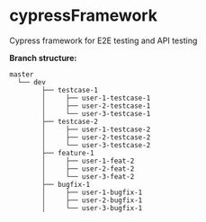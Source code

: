 # cypressFramework
Cypress framework for E2E testing and API testing


**Branch structure:**

```
master
  └── dev
        ├── testcase-1
        │     ├── user-1-testcase-1
        │     ├── user-2-testcase-1
        │     └── user-3-testcase-1
        ├── testcase-2
        │     ├── user-1-testcase-2
        │     ├── user-2-testcase-2
        │     └── user-3-testcase-2
        ├── feature-1
        │     ├── user-1-feat-2
        │     ├── user-2-feat-2
        │     └── user-3-feat-2
        ├── bugfix-1
        │     ├── user-1-bugfix-1
        │     ├── user-2-bugfix-1
        │     └── user-3-bugfix-1
```

